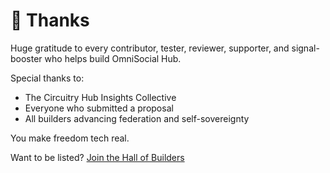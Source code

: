 # 🙏 Thanks

Huge gratitude to every contributor, tester, reviewer, supporter, and signal-booster who helps build OmniSocial Hub.

Special thanks to:

- The Circuitry Hub Insights Collective
- Everyone who submitted a proposal
- All builders advancing federation and self-sovereignty

You make freedom tech real.

Want to be listed? [Join the Hall of Builders](https://beitmenotyou-com.github.io/omnisocial-hub/hall-of-builders.html)
